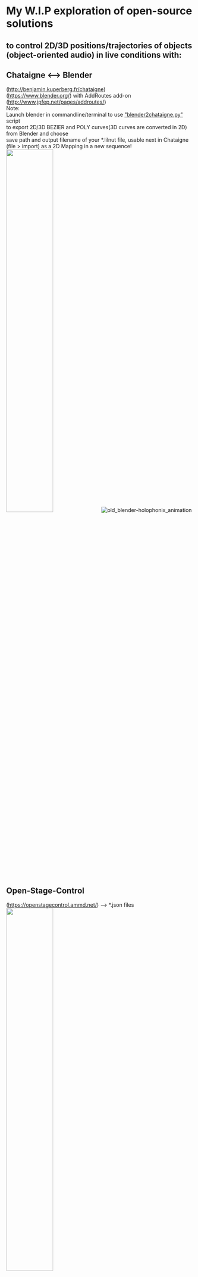  #  My W.I.P exploration of open-source solutions
 ## to control 2D/3D positions/trajectories of objects (object-oriented audio) in live conditions with:
## Chataigne <--> Blender
(http://benjamin.kuperberg.fr/chataigne) \
(https://www.blender.org/) with AddRoutes add-on (http://www.jpfep.net/pages/addroutes/) \
 Note:\
    Launch blender in commandline/terminal to use ["blender2chataigne.py"](../master/blender_files/blender_scripts) script \
    to export 2D/3D BEZIER and POLY curves(3D curves are converted in 2D) from Blender and choose\
    save path and output filename of your *.lilnut file, usable next in Chataigne\
    (file > import) as a 2D Mapping in a new sequence!\
<img src="https://user-images.githubusercontent.com/3625655/117938092-f36b4000-b306-11eb-8299-176251e8b213.png" width="50%">
![old_blender-holophonix_animation](https://user-images.githubusercontent.com/3625655/117030296-c06dee80-acff-11eb-867e-792de90fc4b5.gif)
## Open-Stage-Control
(https://openstagecontrol.ammd.net/) --> *.json files\
<img src="https://user-images.githubusercontent.com/3625655/117117331-b8f62600-ad8f-11eb-8ab2-588eb42b116a.png" width="50%">
<img src="https://user-images.githubusercontent.com/3625655/117154476-2ae46480-adbc-11eb-9979-6f24310feb0b.png" width="50%">
## For Holophonix audio processor
(http://holophonix.xyz/) and its designer (http://holophonix.xyz/designer/).\
![Holophonix_designer-1 7_beta](https://user-images.githubusercontent.com/3625655/117127100-f52f8380-ad9b-11eb-8428-a68ca44ecd5d.gif)

